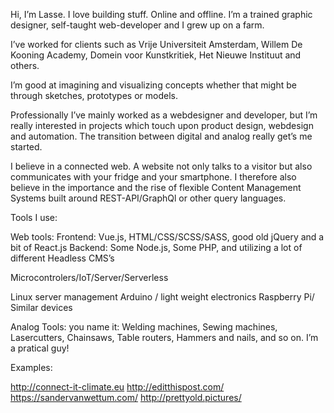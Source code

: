 Hi,
I’m <span data-target="lasse">Lasse</span>. I love building stuff. Online and offline. I’m a trained graphic designer, self-taught web-developer and I grew up on a <span data-target="farm">farm</span>.

I’ve worked for clients such as <span data-target="connectit">Vrije Universiteit Amsterdam</span>, Willem De Kooning Academy, <span data-target="editthispost">Domein voor Kunstkritiek</span>, <span data-target="pop">Het Nieuwe Instituut</span> and <span data-target="sander">others</span>.


<!-- Strong communication with clients and colleagues is super important to me; it allows for a smooth process and a varied working environment. -->

I’m good at imagining and visualizing concepts whether that might be through <span data-target="sketch">sketches, prototypes or models</span>.

Professionally I’ve mainly worked as a webdesigner and developer, but I’m really interested in projects which touch upon product design, webdesign and automation. The transition between <span data-target="lasse">digital and analog</span> really get’s me started.

I believe in <span data-target="connected">a connected web</span>. A website not only talks to a visitor but also communicates with your fridge and your smartphone. I therefore also believe in the importance and the rise of flexible Content Management Systems built around <span data-target="query">REST-API/GraphQl</span> or other query languages.

<div class="smalltext">
Tools I use:

Web tools:
Frontend: Vue.js, HTML/CSS/SCSS/SASS, good old jQuery and a bit of React.js
Backend: Some Node.js, Some PHP, and utilizing a lot of different Headless CMS’s

Microcontrolers/IoT/Server/Serverless

Linux server management
Arduino / light weight electronics
Raspberry Pi/ Similar devices

Analog Tools:
you name it: Welding machines, Sewing machines, Lasercutters, Chainsaws, Table routers, Hammers and nails, and so on.  <span data-target="lasse">I’m a pratical guy!</span>


Examples:

http://connect-it-climate.eu
http://editthispost.com/
https://sandervanwettum.com/
http://prettyold.pictures/

</div>
